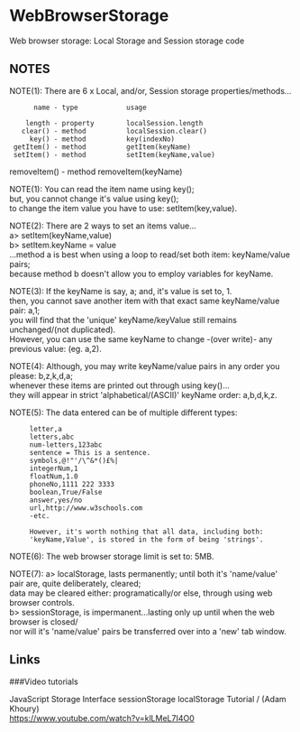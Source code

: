 # WebBrowserStorage
Web browser storage: Local Storage and Session storage code

## NOTES

NOTE(1): There are 6 x Local, and/or, Session storage properties/methods...  

          name - type            usage  
                                
        length - property        localSession.length  
       clear() - method          localSession.clear()  
         key() - method          key(indexNo)  
     getItem() - method          getItem(keyName)  
     setItem() - method          setItem(keyName,value)  
  removeItem() - method          removeItem(keyName)  

NOTE(1): You can read the item name using key();   
         but, you cannot change it's value using key();   
         to change the item value you have to use: setItem(key,value).  

NOTE(2): There are 2 ways to set an items value...  
         a> setItem(keyName,value)  
         b> setItem.keyName = value  
         ...method a is best when using a loop to read/set both item: keyName/value pairs;   
         because method b doesn't allow you to employ variables for keyName.  

NOTE(3): If the keyName is say, a; and, it's value is set to, 1.  
         then, you cannot save another item with that exact same keyName/value pair: a,1;  
         you will find that the 'unique' keyName/keyValue still remains unchanged/(not duplicated).  
         However, you can use the same keyName to change -(over write)- any previous value: (eg. a,2).   

NOTE(4): Although, you may write keyName/value pairs in any order you please: b,z,k,d,a;   
         whenever these items are printed out through using key()...  
         they will appear in strict 'alphabetical/(ASCII)' keyName order: a,b,d,k,z.    

NOTE(5): The data entered can be of multiple different types:   

         letter,a  
         letters,abc  
         num-letters,123abc  
         sentence = This is a sentence.  
         symbols,@!"'/\^&*()£%|  
         integerNum,1  
         floatNum,1.0  
         phoneNo,1111 222 3333  
         boolean,True/False  
         answer,yes/no  
         url,http://www.w3schools.com  
         -etc.     

         However, it's worth nothing that all data, including both:   
         'keyName,Value', is stored in the form of being 'strings'.  

NOTE(6): The web browser storage limit is set to: 5MB.  

NOTE(7): a> localStorage, lasts permanently; until both it's 'name/value' pair are, quite deliberately, cleared;  
            data may be cleared either: programatically/or else, through using web browser controls.  
         b> sessionStorage, is impermanent...lasting only up until when the web browser is closed/  
            nor will it's 'name/value' pairs be transferred over into a 'new' tab window.  

## Links

###Video tutorials

JavaScript Storage Interface sessionStorage localStorage Tutorial  / (Adam Khoury)  
https://www.youtube.com/watch?v=klLMeL7I4O0  


